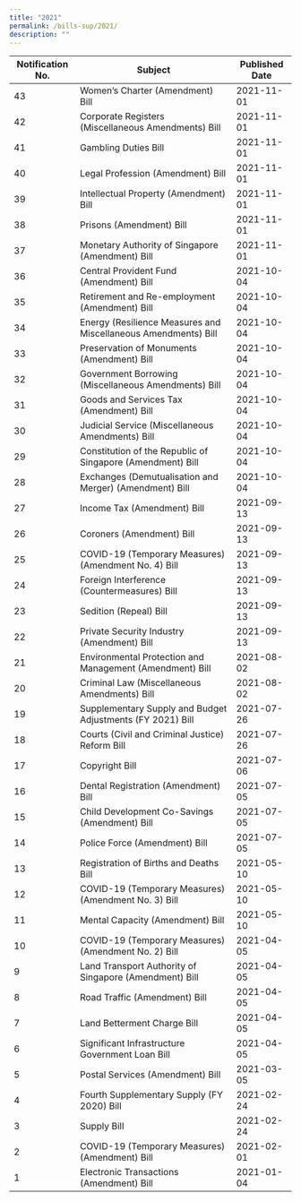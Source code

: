 ```yaml
---
title: "2021"
permalink: /bills-sup/2021/
description: ""
---
```

|Notification No.|Subject|Published Date|
|---|---|---|
|43|Women’s Charter (Amendment) Bill|2021-11-01|
|42|Corporate Registers (Miscellaneous Amendments) Bill|2021-11-01|
|41|Gambling Duties Bill|2021-11-01|
|40|Legal Profession (Amendment) Bill|2021-11-01|
|39|Intellectual Property (Amendment) Bill|2021-11-01|
|38|Prisons (Amendment) Bill|2021-11-01|
|37|Monetary Authority of Singapore (Amendment) Bill|2021-11-01|
|36|Central Provident Fund (Amendment) Bill|2021-10-04|
|35|Retirement and Re-employment (Amendment) Bill|2021-10-04|
|34|Energy (Resilience Measures and Miscellaneous Amendments) Bill|2021-10-04|
|33|Preservation of Monuments (Amendment) Bill|2021-10-04|
|32|Government Borrowing (Miscellaneous Amendments) Bill|2021-10-04|
|31|Goods and Services Tax (Amendment) Bill|2021-10-04|
|30|Judicial Service (Miscellaneous Amendments) Bill|2021-10-04|
|29|Constitution of the Republic of Singapore (Amendment) Bill|2021-10-04|
|28|Exchanges (Demutualisation and Merger) (Amendment) Bill|2021-10-04|
|27|Income Tax (Amendment) Bill|2021-09-13|
|26|Coroners (Amendment) Bill|2021-09-13|
|25|COVID-19 (Temporary Measures) (Amendment No. 4) Bill|2021-09-13|
|24|Foreign Interference (Countermeasures) Bill|2021-09-13|
|23|Sedition (Repeal) Bill|2021-09-13|
|22|Private Security Industry (Amendment) Bill|2021-09-13|
|21|Environmental Protection and Management (Amendment) Bill|2021-08-02|
|20|Criminal Law (Miscellaneous Amendments) Bill|2021-08-02|
|19|Supplementary Supply and Budget Adjustments (FY 2021) Bill|2021-07-26|
|18|Courts (Civil and Criminal Justice) Reform Bill|2021-07-26|
|17|Copyright Bill|2021-07-06|
|16|Dental Registration (Amendment) Bill|2021-07-05|
|15|Child Development Co-Savings (Amendment) Bill|2021-07-05|
|14|Police Force (Amendment) Bill|2021-07-05|
|13|Registration of Births and Deaths Bill|2021-05-10|
|12|COVID-19 (Temporary Measures) (Amendment No. 3) Bill|2021-05-10|
|11|Mental Capacity (Amendment) Bill|2021-05-10|
|10|COVID-19 (Temporary Measures) (Amendment No. 2) Bill|2021-04-05|
|9|Land Transport Authority of Singapore (Amendment) Bill|2021-04-05|
|8|Road Traffic (Amendment) Bill|2021-04-05|
|7|Land Betterment Charge Bill|2021-04-05|
|6|Significant Infrastructure Government Loan Bill|2021-04-05|
|5|Postal Services (Amendment) Bill|2021-03-05|
|4|Fourth Supplementary Supply (FY 2020) Bill|2021-02-24|
|3|Supply Bill|2021-02-24|
|2|COVID-19 (Temporary Measures) (Amendment) Bill|2021-02-01|
|1|Electronic Transactions (Amendment) Bill|2021-01-04|